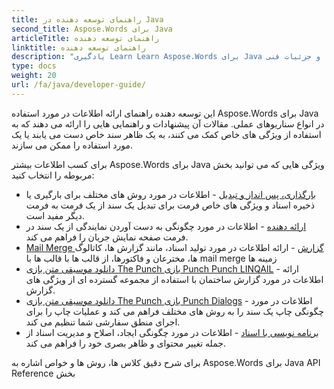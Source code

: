 ```yaml
---
title: راهنمای توسعه دهنده در Java
second_title: Aspose.Words برای Java
articleTitle: راهنمای توسعه دهنده
linktitle: راهنمای توسعه دهنده
description: "یادگیری Learn Learn Aspose.Words برای Java راهنمای توسعه دهنده برای استفاده بیشتر از موارد، راهنمایی ها و جزئیات فنی."
type: docs
weight: 20
url: /fa/java/developer-guide/
---
```


این توسعه دهنده راهنمای ارائه اطلاعات در مورد استفاده Aspose.Words برای Java در انواع سناریوهای عملی. مقالات آن پیشنهادات و راهنمایی هایی را ارائه می دهند که به استفاده از ویژگی های خاص کمک می کنند، به یک ظاهر سند خاص دست می یابند یا یک مورد استفاده را ممکن می سازند.

برای کسب اطلاعات بیشتر Aspose.Words برای Java ویژگی هایی که می توانید بخش مربوطه را انتخاب کنید:

- [بارگذاری، پس انداز و تبدیل](/words/fa/java/loading-saving-and-converting/) - اطلاعات در مورد روش های مختلف برای بارگیری یا ذخیره اسناد و ویژگی های خاص فرمت برای تبدیل یک سند از یک فرمت به فرمت دیگر مفید است.
- [ارائه دهنده](/words/fa/java/rendering/) - اطلاعات در مورد چگونگی به دست آوردن نمایندگی از یک سند در فرمت صفحه نمایش جریان را فراهم می کند.
- [Mail Merge گزارش](https://docs.aspose.com/words/java/mail-merge-and-reporting/) - ارائه اطلاعات در مورد تولید اسناد، مانند گزارش ها، کاتالوگ ها، مخترعان و فاکتورها، از قالب ها با قالب ها با mail merge زمینه ها
- [دانلود موسیقی متن بازی The Punch بازی Punch Punch LINQAIL](https://docs.aspose.com/words/java/linq-reporting-engine/) - ارائه اطلاعات در مورد گزارش ساختمان با استفاده از مجموعه گسترده ای از ویژگی های گزارش.
- [دانلود موسیقی متن بازی The Punch بازی Punch Dialogs](/words/fa/java/print-a-document-programmatically-or-using-dialogs/) - اطلاعات در مورد چگونگی چاپ یک سند را به روش های مختلف فراهم می کند و عملیات چاپ را برای اجرای منطق سفارشی شما تنظیم می کند.
- [برنامه نویسی با اسناد](/words/fa/java/programming-with-documents/) - اطلاعات در مورد چگونگی ایجاد، اصلاح و مدیریت اسناد از جمله تغییر محتوای و ظاهر بصری خود را فراهم می کند.

برای شرح دقیق کلاس ها، روش ها و خواص اشاره به Aspose.Words برای Java API Reference بخش
